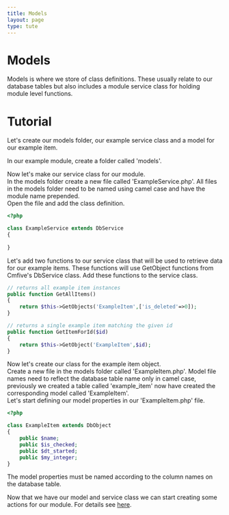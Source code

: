 ```yaml
---
title: Models
layout: page
type: tute
---
```


# Models

Models is where we store of class definitions. These usually relate to our database tables but also includes a module service class for holding module level functions.

# Tutorial

Let's create our models folder, our example service class and a model for our example item.

In our example module, create a folder called 'models'.

Now let's make our service class for our module. <br />
In the models folder create a new file called 'ExampleService.php'. All files in the models folder need to be named using camel case and have the module name prepended.<br />
Open the file and add the class definition.
```php
<?php

class ExampleService extends DbService
{
    
}
```
Let's add two functions to our service class that will be used to retrieve data for our example items. These functions will use GetObject functions from Cmfive's DbService class. Add these functions to the service class.
```php
// returns all example item instances
public function GetAllItems()
{
    return $this->GetObjects('ExampleItem',['is_deleted'=>0]);
}

// returns a single example item matching the given id
public function GetItemForId($id)
{
    return $this->GetObject('ExampleItem',$id);
}
```

Now let's create our class for the example item object. <br />
Create a new file in the models folder called 'ExampleItem.php'. Model file names need to reflect the database table name only in camel case, previously we created a table called 'example_item' now have created the corresponding model called 'ExampleItem'. <br />
Let's start defining our model properties in our 'ExampleItem.php' file.
```php
<?php

class ExampleItem extends DbObject
{
    public $name;
    public $is_checked;
    public $dt_started;
    public $my_integer;
}
```
The model properties must be named according to the column names on the database table.

Now that we have our model and service class we can start creating some actions for our module. For details see [here](actions).